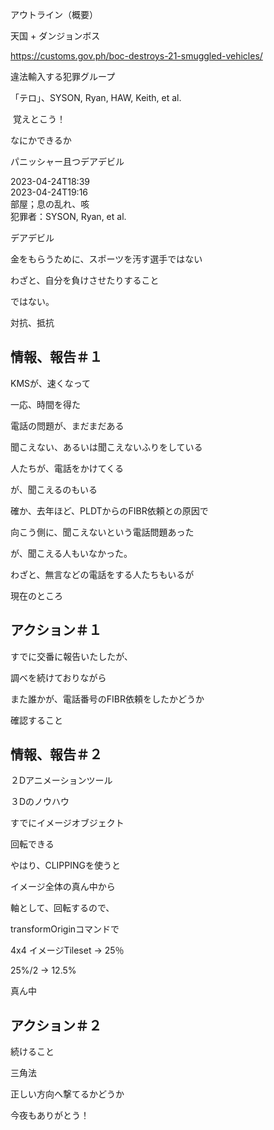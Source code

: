 アウトライン（概要）

天国 + ダンジョンボス

https://customs.gov.ph/boc-destroys-21-smuggled-vehicles/

違法輸入する犯罪グループ

「テロ」、SYSON, Ryan, HAW, Keith, et al.

 覚えとこう！

なにかできるか

パニッシャー且つデアデビル

2023-04-24T18:39<br/>
2023-04-24T19:16<br/>
部屋；息の乱れ、咳<br/>
犯罪者：SYSON, Ryan, et al.

デアデビル

金をもらうために、スポーツを汚す選手ではない

わざと、自分を負けさせたりすること

ではない。

対抗、抵抗

## 情報、報告＃１

KMSが、速くなって

一応、時間を得た

電話の問題が、まだまだある

聞こえない、あるいは聞こえないふりをしている

人たちが、電話をかけてくる

が、聞こえるのもいる

確か、去年ほど、PLDTからのFIBR依頼との原因で

向こう側に、聞こえないという電話問題あった

が、聞こえる人もいなかった。

わざと、無言などの電話をする人たちもいるが

現在のところ

## アクション＃１

すでに交番に報告いたしたが、

調べを続けておりながら

また誰かが、電話番号のFIBR依頼をしたかどうか

確認すること

## 情報、報告＃２

２Dアニメーションツール

３Dのノウハウ

すでにイメージオブジェクト

回転できる

やはり、CLIPPINGを使うと

イメージ全体の真ん中から

軸として、回転するので、

transformOriginコマンドで

4x4 イメージTileset -> 25％ 

25%/2 -> 12.5%

真ん中

## アクション＃２

続けること

三角法

正しい方向へ撃てるかどうか

今夜もありがとう！

